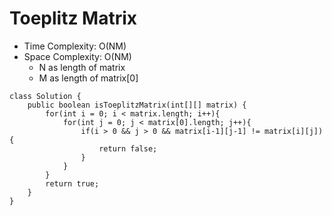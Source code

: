 # Toeplitz Matrix

- Time Complexity: O(NM)
- Space Complexity: O(NM)
  - N as length of matrix
  - M as length of matrix[0]

```
class Solution {
    public boolean isToeplitzMatrix(int[][] matrix) {
        for(int i = 0; i < matrix.length; i++){
            for(int j = 0; j < matrix[0].length; j++){
                if(i > 0 && j > 0 && matrix[i-1][j-1] != matrix[i][j]){
                    return false;
                }
            }
        }
        return true;
    }
}
```
